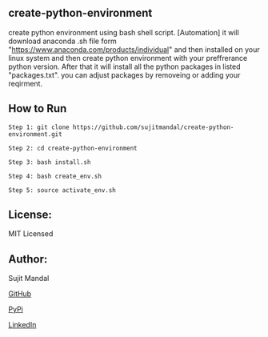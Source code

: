 ## create-python-environment
create python environment using bash shell script. [Automation] it will download anaconda .sh file form "https://www.anaconda.com/products/individual" and then installed on your linux system and then create python environment with your preffrerance python version. After that it will install all the python packages in listed "packages.txt". you can adjust packages by removeing or adding your reqirment.

## How to Run
```
Step 1: git clone https://github.com/sujitmandal/create-python-environment.git

Step 2: cd create-python-environment

Step 3: bash install.sh

Step 4: bash create_env.sh

Step 5: source activate_env.sh
```

## License:
MIT Licensed

## Author:
Sujit Mandal

[GitHub](https://github.com/sujitmandal)

[PyPi](https://pypi.org/user/sujitmandal/)

[LinkedIn](https://www.linkedin.com/in/sujit-mandal-91215013a/)
